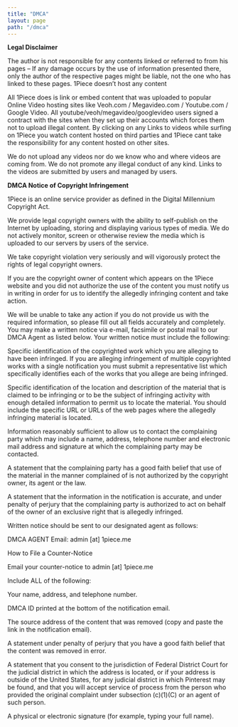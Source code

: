 ```yaml
---
title: "DMCA"
layout: page
path: "/dmca"
---
```


**Legal Disclaimer**

The author is not responsible for any contents linked or referred to from his pages – If any damage occurs by the use of information presented there, only the author of the respective pages might be liable, not the one who has linked to these pages. 1Piece doesn’t host any content



All 1Piece does is link or embed content that was uploaded to popular Online Video hosting sites like Veoh.com / Megavideo.com / Youtube.com / Google Video. All youtube/veoh/megavideo/googlevideo users signed a contract with the sites when they set up their accounts which forces them not to upload illegal content. By clicking on any Links to videos while surfing on 1Piece you watch content hosted on third parties and 1Piece cant take the responsibility for any content hosted on other sites.



We do not upload any videos nor do we know who and where videos are coming from. We do not promote any illegal conduct of any kind. Links to the videos are submitted by users and managed by users.



**DMCA Notice of Copyright Infringement**

1Piece is an online service provider as defined in the Digital Millennium Copyright Act.



We provide legal copyright owners with the ability to self-publish on the Internet by uploading, storing and displaying various types of media. We do not actively monitor, screen or otherwise review the media which is uploaded to our servers by users of the service.

We take copyright violation very seriously and will vigorously protect the rights of legal copyright owners.

If you are the copyright owner of content which appears on the 1Piece website and you did not authorize the use of the content you must notify us in writing in order for us to identify the allegedly infringing content and take action.



We will be unable to take any action if you do not provide us with the required information, so please fill out all fields accurately and completely. You may make a written notice via e-mail, facsimile or postal mail to our DMCA Agent as listed below. Your written notice must include the following:



Specific identification of the copyrighted work which you are alleging to have been infringed. If you are alleging infringement of multiple copyrighted works with a single notification you must submit a representative list which specifically identifies each of the works that you allege are being infringed.

Specific identification of the location and description of the material that is claimed to be infringing or to be the subject of infringing activity with enough detailed information to permit us to locate the material. You should include the specific URL or URLs of the web pages where the allegedly infringing material is located.

Information reasonably sufficient to allow us to contact the complaining party which may include a name, address, telephone number and electronic mail address and signature at which the complaining party may be contacted.

A statement that the complaining party has a good faith belief that use of the material in the manner complained of is not authorized by the copyright owner, its agent or the law.

A statement that the information in the notification is accurate, and under penalty of perjury that the complaining party is authorized to act on behalf of the owner of an exclusive right that is allegedly infringed.

Written notice should be sent to our designated agent as follows:



DMCA AGENT Email: admin \[at] 1piece.me



How to File a Counter-Notice

Email your counter-notice to admin \[at] 1piece.me

Include ALL of the following:

Your name, address, and telephone number.

DMCA ID printed at the bottom of the notification email.

The source address of the content that was removed (copy and paste the link in the notification email).

A statement under penalty of perjury that you have a good faith belief that the content was removed in error.

A statement that you consent to the jurisdiction of Federal District Court for the judicial district in which the address is located, or if your address is outside of the United States, for any judicial district in which Pinterest may be found, and that you will accept service of process from the person who provided the original complaint under subsection (c)(1)(C) or an agent of such person.

A physical or electronic signature (for example, typing your full name).
